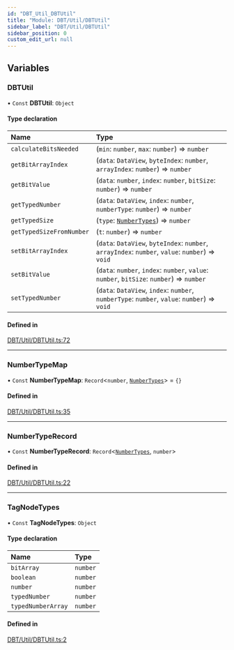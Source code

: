 ```yaml
---
id: "DBT_Util_DBTUtil"
title: "Module: DBT/Util/DBTUtil"
sidebar_label: "DBT/Util/DBTUtil"
sidebar_position: 0
custom_edit_url: null
---
```


## Variables

### DBTUtil

• `Const` **DBTUtil**: `Object`

#### Type declaration

| Name | Type |
| :------ | :------ |
| `calculateBitsNeeded` | (`min`: `number`, `max`: `number`) => `number` |
| `getBitArrayIndex` | (`data`: `DataView`, `byteIndex`: `number`, `arrayIndex`: `number`) => `number` |
| `getBitValue` | (`data`: `number`, `index`: `number`, `bitSize`: `number`) => `number` |
| `getTypedNumber` | (`data`: `DataView`, `index`: `number`, `numberType`: `number`) => `number` |
| `getTypedSize` | (`type`: [`NumberTypes`](DBT_Types_DBTSchema_types.md#numbertypes)) => `number` |
| `getTypedSizeFromNumber` | (`t`: `number`) => `number` |
| `setBitArrayIndex` | (`data`: `DataView`, `byteIndex`: `number`, `arrayIndex`: `number`, `value`: `number`) => `void` |
| `setBitValue` | (`data`: `number`, `index`: `number`, `value`: `number`, `bitSize`: `number`) => `number` |
| `setTypedNumber` | (`data`: `DataView`, `index`: `number`, `numberType`: `number`, `value`: `number`) => `void` |

#### Defined in

[DBT/Util/DBTUtil.ts:72](https://github.com/lucasdamianjohnson/DivineVoxelEngine/blob/596fa7391478620ed460dfb4856ff0a763b91c49/divinestar/binary/src/DBT/Util/DBTUtil.ts#L72)

___

### NumberTypeMap

• `Const` **NumberTypeMap**: `Record`\<`number`, [`NumberTypes`](DBT_Types_DBTSchema_types.md#numbertypes)\> = `{}`

#### Defined in

[DBT/Util/DBTUtil.ts:35](https://github.com/lucasdamianjohnson/DivineVoxelEngine/blob/596fa7391478620ed460dfb4856ff0a763b91c49/divinestar/binary/src/DBT/Util/DBTUtil.ts#L35)

___

### NumberTypeRecord

• `Const` **NumberTypeRecord**: `Record`\<[`NumberTypes`](DBT_Types_DBTSchema_types.md#numbertypes), `number`\>

#### Defined in

[DBT/Util/DBTUtil.ts:22](https://github.com/lucasdamianjohnson/DivineVoxelEngine/blob/596fa7391478620ed460dfb4856ff0a763b91c49/divinestar/binary/src/DBT/Util/DBTUtil.ts#L22)

___

### TagNodeTypes

• `Const` **TagNodeTypes**: `Object`

#### Type declaration

| Name | Type |
| :------ | :------ |
| `bitArray` | `number` |
| `boolean` | `number` |
| `number` | `number` |
| `typedNumber` | `number` |
| `typedNumberArray` | `number` |

#### Defined in

[DBT/Util/DBTUtil.ts:2](https://github.com/lucasdamianjohnson/DivineVoxelEngine/blob/596fa7391478620ed460dfb4856ff0a763b91c49/divinestar/binary/src/DBT/Util/DBTUtil.ts#L2)
